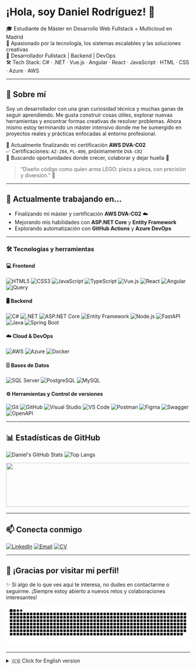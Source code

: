 # ¡Hola, soy Daniel Rodríguez! 👋

🎓 Estudiante de Máster en Desarrollo Web Fullstack + Multicloud en Madrid  
🔧 Apasionado por la tecnología, los sistemas escalables y las soluciones creativas  
💼 Desarrollador Fullstack | Backend | DevOps  
🛠️ Tech Stack: C# · .NET · Vue.js · Angular · React · JavaScript · HTML · CSS · Azure · AWS  

---

## 🚀 Sobre mí

Soy un desarrollador con una gran curiosidad técnica y muchas ganas de seguir aprendiendo. Me gusta construir cosas útiles, explorar nuevas herramientas y encontrar formas creativas de resolver problemas. Ahora mismo estoy terminando un máster intensivo donde me he sumergido en proyectos reales y prácticas enfocadas al entorno profesional.

🧪 Actualmente finalizando mi certificación **AWS DVA-C02**  
✅ Certificaciones: `AZ-204`, `PL-400`, próximamente `DVA-C02`  
📌 Buscando oportunidades donde crecer, colaborar y dejar huella 🚀

> “Diseño código como quien arma LEGO: pieza a pieza, con precisión y diversión.” 🧱

---

## 📌 Actualmente trabajando en...

- Finalizando mi máster y certificación **AWS DVA-C02** ☁️
- Mejorando mis habilidades con **ASP.NET Core** y **Entity Framework**
- Explorando automatización con **GitHub Actions** y **Azure DevOps**

---

### 🛠️ Tecnologías y herramientas

#### 💻 Frontend
![HTML5](https://img.shields.io/badge/HTML5-E34F26?style=flat&logo=html5&logoColor=white)
![CSS3](https://img.shields.io/badge/CSS3-1572B6?style=flat&logo=css3&logoColor=white)
![JavaScript](https://img.shields.io/badge/JavaScript-F7DF1E?style=flat&logo=javascript&logoColor=black)
![TypeScript](https://img.shields.io/badge/TypeScript-3178C6?style=flat&logo=typescript&logoColor=white)
![Vue.js](https://img.shields.io/badge/Vue.js-4FC08D?style=flat&logo=vuedotjs&logoColor=white)
![React](https://img.shields.io/badge/React-61DAFB?style=flat&logo=react&logoColor=black)
![Angular](https://img.shields.io/badge/Angular-DD0031?style=flat&logo=angular&logoColor=white)
![jQuery](https://img.shields.io/badge/jQuery-0769AD?style=flat&logo=jquery&logoColor=white)

#### 🖥️ Backend
![C#](https://img.shields.io/badge/C%23-239120?style=flat&logo=c-sharp&logoColor=white)
![.NET](https://img.shields.io/badge/.NET-512BD4?style=flat&logo=dotnet&logoColor=white)
![ASP.NET Core](https://img.shields.io/badge/ASP.NET_Core-512BD4?style=flat&logo=dotnet&logoColor=white)
![Entity Framework](https://img.shields.io/badge/Entity%20Framework-6DB33F?style=flat&logo=dotnet&logoColor=white)
![Node.js](https://img.shields.io/badge/Node.js-339933?style=flat&logo=nodedotjs&logoColor=white)
![FastAPI](https://img.shields.io/badge/FastAPI-009688?style=flat&logo=fastapi&logoColor=white)
![Java](https://img.shields.io/badge/Java-ED8B00?style=flat&logo=openjdk&logoColor=white)
![Spring Boot](https://img.shields.io/badge/Spring%20Boot-6DB33F?style=flat&logo=springboot&logoColor=white)

#### ☁️ Cloud & DevOps
![AWS](https://img.shields.io/badge/AWS-232F3E?style=flat&logo=amazonaws&logoColor=white)
![Azure](https://img.shields.io/badge/Azure-0078D4?style=flat&logo=microsoftazure&logoColor=white)
![Docker](https://img.shields.io/badge/Docker-2496ED?style=flat&logo=docker&logoColor=white)

#### 🗄️ Bases de Datos
![SQL Server](https://img.shields.io/badge/SQL%20Server-CC2927?style=flat&logo=microsoftsqlserver&logoColor=white)
![PostgreSQL](https://img.shields.io/badge/PostgreSQL-336791?style=flat&logo=postgresql&logoColor=white)
![MySQL](https://img.shields.io/badge/MySQL-4479A1?style=flat&logo=mysql&logoColor=white)

#### ⚙️ Herramientas y Control de versiones
![Git](https://img.shields.io/badge/Git-F05032?style=flat&logo=git&logoColor=white)
![GitHub](https://img.shields.io/badge/GitHub-181717?style=flat&logo=github&logoColor=white)
![Visual Studio](https://img.shields.io/badge/Visual%20Studio-5C2D91?style=flat&logo=visualstudio&logoColor=white)
![VS Code](https://img.shields.io/badge/VS%20Code-007ACC?style=flat&logo=visualstudiocode&logoColor=white)
![Postman](https://img.shields.io/badge/Postman-FF6C37?style=flat&logo=postman&logoColor=white)
![Figma](https://img.shields.io/badge/Figma-F24E1E?style=flat&logo=figma&logoColor=white)
![Swagger](https://img.shields.io/badge/Swagger-85EA2D?style=flat&logo=swagger&logoColor=black)
![OpenAPI](https://img.shields.io/badge/OpenAPI-6BA539?style=flat&logo=openapiinitiative&logoColor=white)

---

## 📊 Estadísticas de GitHub

![Daniel's GitHub Stats](https://github-readme-stats.vercel.app/api?username=Danirolan21&show_icons=true&theme=tokyonight)
![Top Langs](https://github-readme-stats.vercel.app/api/top-langs/?username=Danirolan21&layout=compact&theme=tokyonight)

<a href="https://github.com/devxb/gitanimals">
  <img
    src="https://render.gitanimals.org/lines/Danirolan21?pet-id=711265283763620615"
    width="600"
    height="120"
  />
</a>

---

## 📫 Conecta conmigo

[![LinkedIn](https://img.shields.io/badge/-Daniel%20Rodríguez%20Lancha-0077B5?style=for-the-badge&logo=linkedin&logoColor=white)](https://www.linkedin.com/in/daniel-rodriguez-lancha)
[![Email](https://img.shields.io/badge/Email-D14836?style=for-the-badge&logo=gmail&logoColor=white)](mailto:danirolan21@hotmail.com)
[![CV](https://img.shields.io/badge/CV-PDF-blue?style=for-the-badge&logo=adobeacrobatreader&logoColor=white)](https://1drv.ms/b/c/af76932b04ce206f/EUhZk6HMIz1HmCmtuD6J3ZsB9SzKaS1Ce-KdgzVY3lpMBA?e=JoqUQA)

---

## 🎉 ¡Gracias por visitar mi perfil!

✨ Si algo de lo que ves aquí te interesa, no dudes en contactarme o seguirme. ¡Siempre estoy abierto a nuevos retos y colaboraciones interesantes!

![snake gif](https://github.com/Danirolan21/Danirolan21/raw/output/github-snake.svg)

---

<details>
  <summary>🇬🇧 Click for English version</summary>

# Hi, I'm Daniel Rodríguez! 👋

🎓 Master's student in Fullstack Web Development + Multicloud (Madrid)  
💼 Fullstack Developer | Backend | DevOps  
🛠️ Tech Stack: C# · .NET · Vue.js · Angular · React · JavaScript · HTML · CSS · Azure · AWS

![Coding](https://media.giphy.com/media/qgQUggAC3Pfv687qPC/giphy.gif)

---

## 🚀 About me

I'm a developer with strong curiosity and passion for learning. I enjoy building useful tools, experimenting with new technologies, and finding creative ways to solve problems.

🧪 Currently finishing my **AWS DVA-C02 certification**  
✅ Certifications: `AZ-204`, `PL-400`, and soon `DVA-C02`  
📌 Looking for new challenges, collaborations and opportunities to grow! 🚀

> “I code like I build LEGO: piece by piece, with precision and fun.” 🧱

---

## 📌 Currently working on...

- Finishing my master's degree and **AWS DVA-C02 certification** ☁️
- Improving my skills in **ASP.NET Core** and **Entity Framework**
- Exploring automation with **GitHub Actions** and **Azure DevOps**

---

</details>
